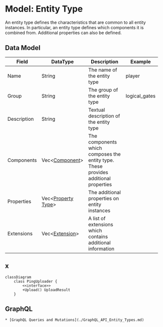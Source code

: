 # Model: Entity Type

An entity type defines the characteristics that are common to all entity instances. In particular, an entity type
defines which components it is combined from. Additional properties can also be defined.

## Data Model

| Field       | DataType                                       | Description                                                                         | Example       |
|-------------|------------------------------------------------|-------------------------------------------------------------------------------------|---------------|
| Name        | String                                         | The name of the entity type                                                         | player        |
| Group       | String                                         | The group of the entity type                                                        | logical_gates |
| Description | String                                         | Textual description of the entity type                                              |               |
| Components  | Vec<[Component](./Model_Component.md)>         | The components which composes the entity type. These provides additional properties |               |
| Properties  | Vec<[Property Type](./Model_Property_Type.md)> | The additional properties on entity instances                                       |               |
| Extensions  | Vec<[Extension](./Model_Extension.md)>         | A list of extensions which contains additional information                          |               |

## x

```mermaid
classDiagram
    class PingUploader {
        <<interface>>
        +Upload() UploadResult
    }
```

## GraphQL

```admonish tip "GraphQL"
* [GraphQL Queries and Mutations](./GraphQL_API_Entity_Types.md)
```
